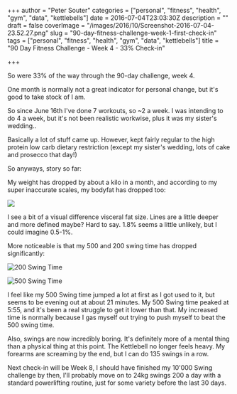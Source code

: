 +++
author = "Peter Souter"
categories = ["personal", "fitness", "health", "gym", "data", "kettlebells"]
date = 2016-07-04T23:03:30Z
description = ""
draft = false
coverImage = "/images/2016/10/Screenshot-2016-07-04-23.52.27.png"
slug = "90-day-fitness-challenge-week-1-first-check-in"
tags = ["personal", "fitness", "health", "gym", "data", "kettlebells"]
title = "90 Day Fitness Challenge - Week 4 - 33% Check-in"

+++

So were 33% of the way through the 90-day challenge, week 4.

One month is normally not a great indicator for personal change, but it's good to take stock of I am.

So since June 16th I've done 7 workouts, so ~2 a week. I was intending to do 4 a week, but it's not been realistic workwise, plus it was my sister's wedding..

Basically a lot of stuff came up. However, kept fairly regular to the high protein low carb dietary restriction (except my sister's wedding, lots of cake and prosecco that day!)

So anyways, story so far:

My weight has dropped by about a kilo in a month, and according to my super inaccurate scales, my bodyfat has dropped too:

![](/images/2016/10/Screenshot-2016-07-04-22-00-24.png)

I see a bit of a visual difference visceral fat size. Lines are a little deeper and more defined maybe? Hard to say. 1.8% seems a little unlikely, but I could imagine 0.5-1%.

More noticeable is that my 500 and 200 swing time has dropped significantly:

![200 Swing Time](/images/2016/10/Screenshot-2016-07-04-23-53-20.png)

![500 Swing Time](/images/2016/10/Screenshot-2016-07-04-23-53-26.png)

I feel like my 500 Swing time jumped a lot at first as I got used to it, but seems to be evening out at about 21 minutes. My 500 Swing time peaked at 5:55, and it's been a real struggle to get it lower than that. My increased time is normally because I gas myself out trying to push myself to beat the 500 swing time.

Also, swings are now incredibly boring. It's definitely more of a mental thing than a physical thing at this point. The Kettlebell no longer feels heavy. My forearms are screaming by the end, but I can do 135 swings in a row.

Next check-in will be Week 8, I should have finished my 10'000 Swing challenge by then, I'll probably move on to 24kg swings 200 a day with a standard powerlifting routine, just for some variety before the last 30 days.
